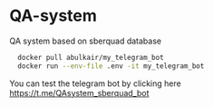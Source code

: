# QA-system
QA system based on sberquad database
```bash
  docker pull abulkair/my_telegram_bot
  docker run --env-file .env -it my_telegram_bot
```
You can test the telegram bot by clicking here https://t.me/QAsystem_sberquad_bot
